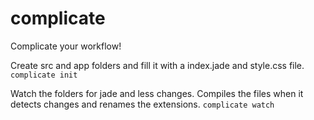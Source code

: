 complicate
==========

Complicate your workflow!

Create src and app folders and fill it with a index.jade and style.css file.
`complicate init`

Watch the folders for jade and less changes. Compiles the files when it detects changes and renames the extensions.
`complicate watch`
